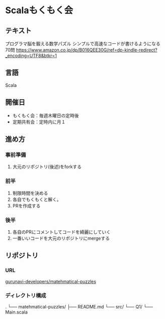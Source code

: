 # Scalaもくもく会
## テキスト
プログラマ脳を鍛える数学パズル シンプルで高速なコードが書けるようになる70問 
https://www.amazon.co.jp/dp/B016QEE30G/ref=dp-kindle-redirect?_encoding=UTF8&btkr=1

## 言語
Scala

## 開催日
- もくもく会：毎週木曜日の定時後
- 定期共有会：定時内に月１

## 進め方
### 事前準備
1. 大元のリポジトリ(後述)をforkする

### 前半
1. 制限時間を決める
2. 各自でもくもくと解く。
3. PRを作成する

### 後半
1. 各自のPRにコメントしてコードを綺麗にしていく
2. 一番いいコードを大元のリポジトリにmergeする

## リポジトリ
### URL
[gurunavi-developers/matehmatical-puzzles](https://github.com/gurunavi-developers/matehmatical-puzzles)

### ディレクトリ構成
.
└── matehmatical-puzzles/
    ├── README.md
    └── src/
        └── Q1/
            └── Main.scala
